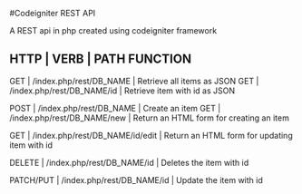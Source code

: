 #Codeigniter REST API

A REST api in php created using codeigniter framework 


HTTP | VERB | PATH FUNCTION
--------------------------------------------------------------
GET | /index.php/rest/DB_NAME | Retrieve all items as JSON
GET | /index.php/rest/DB_NAME/id | Retrieve item with id as JSON

POST | /index.php/rest/DB_NAME | Create an item 
GET | /index.php/rest/DB_NAME/new | Return an HTML form for creating an item

GET | /index.php/rest/DB_NAME/id/edit | Return an HTML form for updating item with id

DELETE | /index.php/rest/DB_NAME/id | Deletes the item with id

PATCH/PUT | /index.php/rest/DB_NAME/id | Update the item with id



